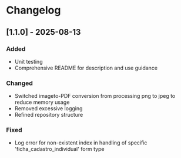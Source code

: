 # Changelog

## [1.1.0] - 2025-08-13

### Added
- Unit testing
- Comprehensive README for description and use guidance

### Changed
- Switched imageto-PDF conversion from processing png to jpeg to reduce memory usage
- Removed excessive logging
- Refined repository structure

### Fixed
- Log error for non-existent index in handling of specific 'ficha_cadastro_individual' form type